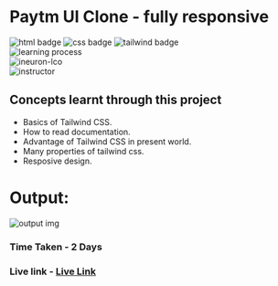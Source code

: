 # Paytm UI Clone - fully responsive
![html badge](https://img.shields.io/badge/Html-tomato) ![css badge](https://img.shields.io/badge/CSS-blue
) ![tailwind badge](https://img.shields.io/badge/Tailwind%20CSS-blue
)   
![learning process](https://img.shields.io/badge/Project%20Based%20Learning-darkviolet
)  
![ineuron-lco](https://img.shields.io/badge/iNeuron-lco-green
)  
![instructor](https://img.shields.io/badge/Hitesh_Choudary-Full%20Stack%20Javascript%20Course-orange
)


## Concepts learnt through this project
- Basics of Tailwind CSS.
- How to read documentation.
- Advantage of Tailwind CSS in present world.
- Many properties of tailwind css.
- Resposive design.

# Output:
![output img](./screenshot/image.png)  

### Time Taken - 2 Days
### Live link - [Live Link](https://paytm-ui-clone-ten.vercel.app/)


